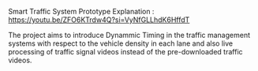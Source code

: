 Smart Traffic System Prototype Explanation : https://youtu.be/ZFO6KTrdw4Q?si=VyNfGLLhdK6HffdT

The project aims to introduce Dynammic Timing in the traffic management systems with respect to the vehicle density in each lane and also live processing of traffic signal videos instead of the pre-downloaded traffic videos.

